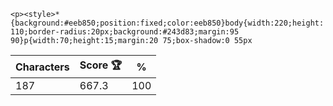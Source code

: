 `<p><style>*{background:#eeb850;position:fixed;color:eeb850}body{width:220;height:110;border-radius:20px;background:#243d83;margin:95 90}p{width:70;height:15;margin:20 75;box-shadow:0 55px`

| Characters | Score 🏆 | %   |
| ---------- | -------- | --- |
| 187        | 667.3    | 100 |
